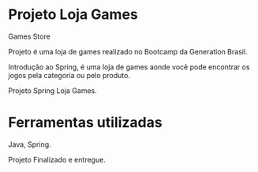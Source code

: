 # Projeto Loja Games

Games Store

Projeto é uma loja de games realizado no Bootcamp da Generation Brasil.

Introdução ao Spring, é uma loja de games aonde você pode encontrar os jogos pela categoria ou pelo produto.

Projeto Spring Loja Games.

<h1> Ferramentas utilizadas </h1>
Java, Spring.

Projeto Finalizado e entregue.

